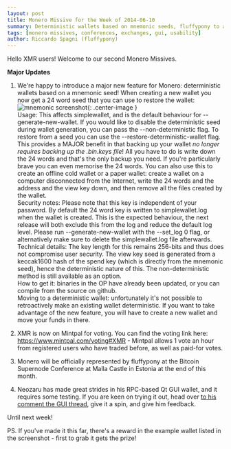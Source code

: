 ```yaml
---
layout: post
title: Monero Missive for the Week of 2014-06-10
summary: Deterministic wallets based on mnemonic seeds, fluffypony to attend the Bitcoin Supernode Conference
tags: [monero missives, conferences, exchanges, gui, usability]
author: Riccardo Spagni (fluffypony)
---
```


Hello XMR users! Welcome to our second Monero Missives.

**Major Updates**

1. We're happy to introduce a major new feature for Monero: deterministic wallets based on a mnemonic seed! When creating a new wallet you now get a 24 word seed that you can use to restore the wallet:  
![mnemonic screenshot](http://i.imgur.com/Qk90Rp2.png){: .center-image }  
  Usage: This affects simplewallet, and is the default behaviour for --generate-new-wallet. If you would like to disable the deterministic seed during wallet generation, you can pass the --non-deterministic flag. To restore from a seed you can use the --restore-deterministic-wallet flag.  
  This provides a MAJOR benefit in that backing up your wallet *no longer requires backing up the .bin.keys file*! All you have to do is write down the 24 words and that's the only backup you need. If you're particularly brave you can even memorise the 24 words. You can also use this to create an offline cold wallet or a paper wallet: create a wallet on a computer disconnected from the Internet, write the 24 words and the address and the view key down, and then remove all the files created by the wallet.  
  Security notes: Please note that this key is independent of your password. By default the 24 word key is written to simplewallet.log when the wallet is created. This is the expected behaviour, the next release will both exclude this from the log and reduce the default log level. Please run --generate-new-wallet with the --set_log 0 flag, or alternatively make sure to delete the simplewallet.log file afterwards.  
  Technical details: The key length for this remains 256-bits and thus does not compromise user security. The view key seed is generated from a keccak1600 hash of the spend key (which is directly from the mnemonic seed), hence the deterministic nature of this. The non-deterministic method is still available as an option.  
  How to get it: binaries in the OP have already been updated, or you can compile from the source on github.  
  Moving to a deterministic wallet: unfortunately it's not possible to retroactively make an existing wallet deterministic. If you want to take advantage of the new feature, you will have to create a new wallet and move your funds in there.

2. XMR is now on Mintpal for voting. You can find the voting link here: https://www.mintpal.com/voting#XMR - Mintpal allows 1 vote an hour from registered users who have traded before, as well as paid-for votes.

3. Monero will be officially represented by fluffypony at the Bitcoin Supernode Conference at Malla Castle in Estonia at the end of this month.

4. Neozaru has made great strides in his RPC-based Qt GUI wallet, and it requires some testing. If you are keen on trying it out, head over [to his comment the GUI thread](https://bitcointalk.org/index.php?topic=589561.msg7240186#msg7240186), give it a spin, and give him feedback.


Until next week!

PS. If you've made it this far, there's a reward in the example wallet listed in the screenshot - first to grab it gets the prize!